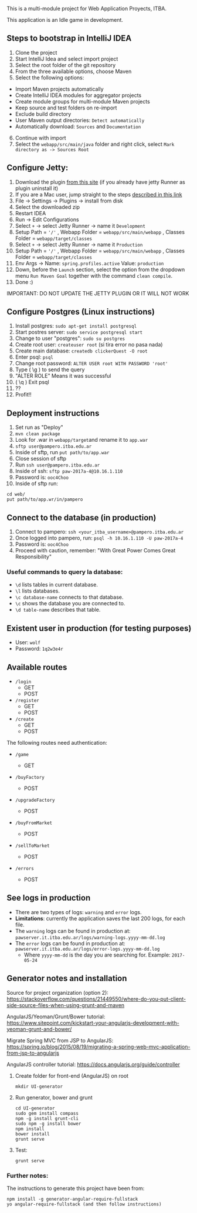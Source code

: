 This is a multi-module project for Web Application Proyects, ITBA.

This application is an Idle game in development.

## Steps to bootstrap in IntelliJ IDEA
1. Clone the project
2. Start IntelliJ Idea and select import project
3. Select the root folder of the git repository
4. From the three available options, choose Maven
5. Select the following options:

  - Import Maven projects automatically
  - Create IntelliJ IDEA modules for aggregator projects
  - Create module groups for multi-module Maven projects
  - Keep source and test folders on re-import
  - Exclude build directory
  - User Maven output directories: `Detect automatically`
  - Automatically download: `Sources` and `Documentation`

6. Continue with import
7. Select the `webapp/src/main/java` folder and right click, select `Mark directory as -> Sources Root`

## Configure Jetty:

1. Download the plugin [from this site](https://plugins.jetbrains.com/plugin/download?updateId=22888) (if you already have jetty Runner as plugin uninstall it)
2. If you are a Mac user, jump straight to the steps [described in this link](https://www.jetbrains.com/help/idea/2016.3/installing-updating-and-uninstalling-repository-plugins.html)
3. File -> Settings -> Plugins -> install from disk
4. Select the downloaded zip
5. Restart IDEA
6. Run -> Edit Configurations
7. Select `+` -> select Jetty Runner -> name it `Development`
8. Setup Path = `'/'` , Webapp Folder = `webapp/src/main/webapp` , Classes Folder = `webapp/target/classes`
9. Select `+` -> select Jetty Runner -> name it `Production`
10. Setup Path = `'/'` , Webapp Folder = `webapp/src/main/webapp` , Classes Folder = `webapp/target/classes`
11. Env Args -> Name: `spring.profiles.active` Value: `production`
12. Down, before the `Launch` section, select the option from the dropdown menu `Run Maven Goal` together with the command `clean compile`.
13. Done :)

IMPORTANT: DO NOT UPDATE THE JETTY PLUGIN OR IT WILL NOT WORK

## Configure Postgres (Linux instructions)

1. Install postgres: `sudo apt-get install postgresql`
2. Start postres server: `sudo service postgresql start`
3. Change to user "postgres": `sudo su postgres`
4. Create root user: `createuser root` (si tira error no pasa nada)
5. Create main database: `createdb clickerQuest -O root`
6. Enter psql: `psql`
7. Change root password: `ALTER USER root WITH PASSWORD 'root'`
8. Type ( \g ) to send the query
9. "ALTER ROLE" Means it was successful
10. ( \q ) Exit psql
11. ??
12. Profit!!


## Deployment instructions

1. Set run as "Deploy"
2. ```mvn clean package```
3. Look for .war in `webapp/target`and rename it to `app.war`
4. `sftp user@pampero.itba.edu.ar`
5. Inside of sftp, run `put path/to/app.war`
6. Close session of sftp
7. Run `ssh user@pampero.itba.edu.ar`
8. Inside of ssh: `sftp paw-2017a-4@10.16.1.110`
9. Password is: `ooc4Choo`
10. Inside of sftp run:

```
cd web/
put path/to/app.wr/in/pampero
```

## Connect to the database (in production)

1. Connect to pampero: `ssh <your_itba_username>@pampero.itba.edu.ar`
2. Once logged into pampero, run: `psql -h 10.16.1.110 -U paw-2017a-4`
3. Password is: `ooc4Choo`
4. Proceed with caution, remember: "With Great Power Comes Great Responsibility"

### Useful commands to query la database:

* `\d` lists tables in current database.
* `\l` lists databases.
* `\c database-name` connects to that database.
* `\c` shows the database you are connected to.
* `\d table-name` describes that table.


## Existent user in production (for testing purposes)

* User: `wolf`
* Password: `1q2w3e4r`

## Available routes

 * `/login`
    * GET
    * POST
 * `/register`
    * GET
    * POST
 * `/create`
    * GET
    * POST

The following routes need authentication:

* `/game`
    * GET

* `/buyFactory`
    * POST

* `/upgradeFactory`
    * POST

* `/buyFromMarket`
    * POST

* `/sellToMarket`
    * POST

* `/errors`
    * POST


## See logs in production

* There are two types of logs: `warning` and `error` logs.
* **Limitations**: currently the application saves the last 200 logs, for each file.
* The `warning` logs can be found in production at: `pawserver.it.itba.edu.ar/logs/warning-logs.yyyy-mm-dd.log`
* The `error` logs can be found in production at: `pawserver.it.itba.edu.ar/logs/error-logs.yyyy-mm-dd.log`
  * Where `yyyy-mm-dd` is the day you are searching for. Example: `2017-05-24`

## Generator notes and installation


Source for project organization (option 2):
	https://stackoverflow.com/questions/21449550/where-do-you-put-client-side-source-files-when-using-grunt-and-maven

AngularJS/Yeoman/Grunt/Bower tutorial:
	https://www.sitepoint.com/kickstart-your-angularjs-development-with-yeoman-grunt-and-bower/

Migrate Spring MVC from JSP to AngularJS:
	https://spring.io/blog/2015/08/19/migrating-a-spring-web-mvc-application-from-jsp-to-angularjs

AngularJS controller tutorial:
	https://docs.angularjs.org/guide/controller

1) Create folder for front-end (AngularJS) on root

	`mkdir UI-generator`
2) Run generator, bower and grunt
	
	```
	cd UI-generator
	sudo gem install compass
	npm -g install grunt-cli
	sudo npm -g install bower
	npm install
    bower install
    grunt serve
	```

3) Test:

	`grunt serve`


### Further notes:
The instructions to generate this project have been from:

```
npm install -g generator-angular-require-fullstack
yo angular-require-fullstack (and then follow instructions)
```
